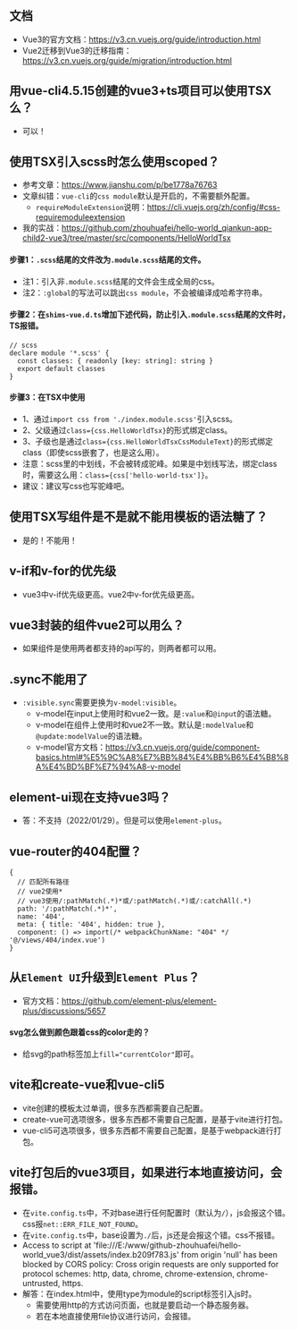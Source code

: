 ## 文档
* Vue3的官方文档：https://v3.cn.vuejs.org/guide/introduction.html
* Vue2迁移到Vue3的迁移指南：https://v3.cn.vuejs.org/guide/migration/introduction.html

## 用vue-cli4.5.15创建的vue3+ts项目可以使用TSX么？
* 可以！

## 使用TSX引入scss时怎么使用scoped？
* 参考文章：https://www.jianshu.com/p/be1778a76763
* 文章纠错：`vue-cli`的`css module`默认是开启的，不需要额外配置。
  - `requireModuleExtension`说明：https://cli.vuejs.org/zh/config/#css-requiremoduleextension
* 我的实战：https://github.com/zhouhuafei/hello-world_qiankun-app-child2-vue3/tree/master/src/components/HelloWorldTsx
#### 步骤1：`.scss`结尾的文件改为`.module.scss`结尾的文件。
* 注1：引入非`.module.scss`结尾的文件会生成全局的css。
* 注2：`:global`的写法可以跳出`css module`，不会被编译成哈希字符串。
#### 步骤2：在`shims-vue.d.ts`增加下述代码，防止引入`.module.scss`结尾的文件时，TS报错。
```
// scss
declare module '*.scss' {
  const classes: { readonly [key: string]: string }
  export default classes
}
```
#### 步骤3：在TSX中使用
* 1、通过`import css from './index.module.scss'`引入scss。
* 2、父级通过`class={css.HelloWorldTsx}`的形式绑定class。
* 3、子级也是通过`class={css.HelloWorldTsxCssModuleText}`的形式绑定class（即使scss嵌套了，也是这么用）。
* 注意：scss里的中划线，不会被转成驼峰。如果是中划线写法，绑定class时，需要这么用：`class={css['hello-world-tsx']}`。
* 建议：建议写css也写驼峰吧。

## 使用TSX写组件是不是就不能用模板的语法糖了？
* 是的！不能用！

## v-if和v-for的优先级
* vue3中v-if优先级更高。vue2中v-for优先级更高。

## vue3封装的组件vue2可以用么？
* 如果组件是使用两者都支持的api写的，则两者都可以用。

## .sync不能用了
* `:visible.sync`需要更换为`v-model:visible`。
  - v-model在input上使用时和vue2一致。是`:value`和`@input`的语法糖。
  - v-model在组件上使用时和vue2不一致。默认是`:modelValue`和`@update:modelValue`的语法糖。
  - v-model官方文档：https://v3.cn.vuejs.org/guide/component-basics.html#%E5%9C%A8%E7%BB%84%E4%BB%B6%E4%B8%8A%E4%BD%BF%E7%94%A8-v-model

## element-ui现在支持vue3吗？
* 答：不支持（2022/01/29）。但是可以使用`element-plus`。

## vue-router的404配置？
```
{
  // 匹配所有路径
  // vue2使用*
  // vue3使用/:pathMatch(.*)*或/:pathMatch(.*)或/:catchAll(.*)
  path: '/:pathMatch(.*)*',
  name: '404',
  meta: { title: '404', hidden: true },
  component: () => import(/* webpackChunkName: "404" */ '@/views/404/index.vue')
}
```

## 从`Element UI`升级到`Element Plus`？
* 官方文档：https://github.com/element-plus/element-plus/discussions/5657
#### svg怎么做到颜色跟着css的color走的？
* 给svg的path标签加上`fill="currentColor"`即可。

## vite和create-vue和vue-cli5
* vite创建的模板太过单调，很多东西都需要自己配置。
* create-vue可选项很多，很多东西都不需要自己配置，是基于vite进行打包。
* vue-cli5可选项很多，很多东西都不需要自己配置，是基于webpack进行打包。

## vite打包后的vue3项目，如果进行本地直接访问，会报错。
* 在`vite.config.ts`中，不对base进行任何配置时（默认为`/`），js会报这个错。css报`net::ERR_FILE_NOT_FOUND`。
* 在`vite.config.ts`中，base设置为`./`后，js还是会报这个错。css不报错。
* Access to script at 'file:///E:/www/github-zhouhuafei/hello-world_vue3/dist/assets/index.b209f783.js' from origin 'null' has been blocked by CORS policy: Cross origin requests are only supported for protocol schemes: http, data, chrome, chrome-extension, chrome-untrusted, https.
* 解答：在index.html中，使用type为module的script标签引入js时。
  - 需要使用http的方式访问页面，也就是要启动一个静态服务器。
  - 若在本地直接使用file协议进行访问，会报错。
